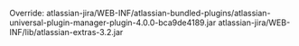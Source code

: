 Override:
atlassian-jira/WEB-INF/atlassian-bundled-plugins/atlassian-universal-plugin-manager-plugin-4.0.0-bca9de4189.jar
atlassian-jira/WEB-INF/lib/atlassian-extras-3.2.jar
